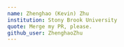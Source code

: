 ```yaml
---
name: Zhenghao (Kevin) Zhu
institution: Stony Brook University
quote: Merge my PR, please.
github_user: ZhenghaoZhu
---
```

